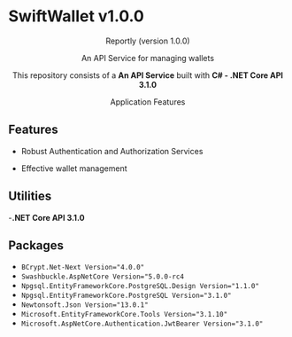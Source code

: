 # SwiftWallet v1.0.0

<p align="center">
        <p align="center">Reportly (version 1.0.0)</p>
</p>

<p align="center">
    An API Service for managing wallets
</p>

<p align="center">
    This repository consists of a <strong>An API Service</strong> built with <strong>C# - .NET Core API 3.1.0</strong> 
</p>

<p align="center">
    <p align="center">Application Features</p>
</p>


## Features

- Robust Authentication and Authorization Services

- Effective wallet management




## Utilities

-<b>.NET Core API 3.1.0</b>


## Packages

- `BCrypt.Net-Next Version="4.0.0"`
- `Swashbuckle.AspNetCore Version="5.0.0-rc4`
- `Npgsql.EntityFrameworkCore.PostgreSQL.Design Version="1.1.0"`
- `Npgsql.EntityFrameworkCore.PostgreSQL Version="3.1.0"`
- `Newtonsoft.Json Version="13.0.1"`
- `Microsoft.EntityFrameworkCore.Tools Version="3.1.10"`
- `Microsoft.AspNetCore.Authentication.JwtBearer Version="3.1.0"`

